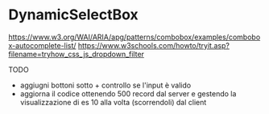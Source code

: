 # DynamicSelectBox

https://www.w3.org/WAI/ARIA/apg/patterns/combobox/examples/combobox-autocomplete-list/
https://www.w3schools.com/howto/tryit.asp?filename=tryhow_css_js_dropdown_filter

TODO
- aggiugni bottoni sotto + controllo se l'input è valido
- aggiorna il codice ottenendo 500 record dal server e gestendo la visualizzazione di es 10 alla volta (scorrendoli) dal client